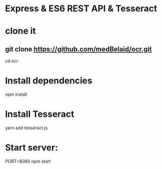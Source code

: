 Express & ES6 REST API & Tesseract
==================================

# clone it
git clone https://github.com/medBelaid/ocr.git
-
cd ocr

# Install dependencies
npm install

# Install Tesseract
yarn add tesseract.js

# Start server:
PORT=8080 npm start
